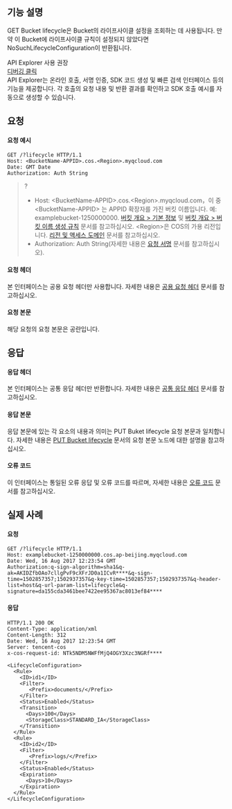 ## 기능 설명
GET Bucket lifecycle은 Bucket의 라이프사이클 설정을 조회하는 데 사용됩니다. 만약 이 Bucket에 라이프사이클 규칙이 설정되지 않았다면 NoSuchLifecycleConfiguration이 반환됩니다.

<div class="rno-api-explorer">
    <div class="rno-api-explorer-inner">
        <div class="rno-api-explorer-hd">
            <div class="rno-api-explorer-title">
                API Explorer 사용 권장
            </div>
            <a href="https://console.cloud.tencent.com/api/explorer?Product=cos&Version=2018-11-26&Action=GetBucketLifecycle&SignVersion=" class="rno-api-explorer-btn" hotrep="doc.api.explorerbtn" target="_blank"><i class="rno-icon-explorer"></i>디버깅 클릭</a>
        </div>
        <div class="rno-api-explorer-body">
            <div class="rno-api-explorer-cont">
                API Explorer는 온라인 호출, 서명 인증, SDK 코드 생성 및 빠른 검색 인터페이스 등의 기능을 제공합니다. 각 호출의 요청 내용 및 반환 결과를 확인하고 SDK 호출 예시를 자동으로 생성할 수 있습니다.
            </div>
        </div>
    </div>
</div>




## 요청
#### 요청 예시

```shell
GET /?lifecycle HTTP/1.1
Host: <BucketName-APPID>.cos.<Region>.myqcloud.com
Date: GMT Date
Authorization: Auth String
```

>? 
> - Host: &lt;BucketName-APPID>.cos.&lt;Region>.myqcloud.com，이 중 &lt;BucketName-APPID> 는 APPID 확장자를 가진 버킷 이름입니다. 예: examplebucket-1250000000. [버킷 개요 > 기본 정보](https://intl.cloud.tencent.com/document/product/436/38493) 및 [버킷 개요 > 버킷 이름 생성 규칙](https://intl.cloud.tencent.com/document/product/436/13312) 문서를 참고하십시오. &lt;Region>은 COS의 가용 리전입니다. [리전 및 액세스 도메인](https://intl.cloud.tencent.com/document/product/436/6224) 문서를 참고하십시오.
> - Authorization: Auth String(자세한 내용은 [요청 서명](https://intl.cloud.tencent.com/document/product/436/7778) 문서를 참고하십시오).
> 

#### 요청 헤더

본 인터페이스는 공용 요청 헤더만 사용합니다. 자세한 내용은 [공용 요청 헤더](https://intl.cloud.tencent.com/document/product/436/7728) 문서를 참고하십시오.

#### 요청 본문
해당 요청의 요청 본문은 공란입니다.

## 응답

#### 응답 헤더

본 인터페이스는 공통 응답 헤더만 반환합니다. 자세한 내용은 [공통 응답 헤더](https://intl.cloud.tencent.com/document/product/436/7729) 문서를 참고하십시오.


#### 응답 본문
응답 본문에 있는 각 요소의 내용과 의미는 PUT Buket lifecycle 요청 본문과 일치합니다. 자세한 내용은 [PUT Bucket lifecycle](https://intl.cloud.tencent.com/document/product/436/8280) 문서의 요청 본문 노드에 대한 설명을 참고하십시오.

#### 오류 코드

이 인터페이스는 통일된 오류 응답 및 오류 코드를 따르며, 자세한 내용은 [오류 코드](https://intl.cloud.tencent.com/document/product/436/7730) 문서를 참고하십시오.

## 실제 사례

#### 요청
```shell
GET /?lifecycle HTTP/1.1
Host: examplebucket-1250000000.cos.ap-beijing.myqcloud.com
Date: Wed, 16 Aug 2017 12:23:54 GMT
Authorization:q-sign-algorithm=sha1&q-ak=AKIDZfbOAo7cllgPvF9cXFrJD0a1ICvR****&q-sign-time=1502857357;1502937357&q-key-time=1502857357;1502937357&q-header-list=host&q-url-param-list=lifecycle&q-signature=da155cda3461bee7422ee95367ac8013ef84****

```

#### 응답
```shell
HTTP/1.1 200 OK
Content-Type: application/xml
Content-Length: 312
Date: Wed, 16 Aug 2017 12:23:54 GMT
Server: tencent-cos
x-cos-request-id: NTk5NDM5NWFfMjQ4OGY3Xzc3NGRf****

<LifecycleConfiguration>
  <Rule>
    <ID>id1</ID>
    <Filter>
       <Prefix>documents/</Prefix>
    </Filter>
    <Status>Enabled</Status>
    <Transition>
      <Days>100</Days>
      <StorageClass>STANDARD_IA</StorageClass>
    </Transition>
  </Rule>
  <Rule>
    <ID>id2</ID>
    <Filter>
       <Prefix>logs/</Prefix>
    </Filter>
    <Status>Enabled</Status>
    <Expiration>
      <Days>10</Days>
    </Expiration>
  </Rule>
</LifecycleConfiguration>
```
